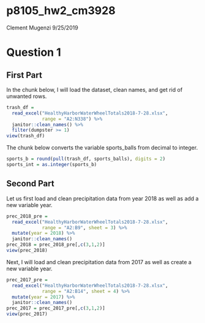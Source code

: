 p8105\_hw2\_cm3928
================
Clement Mugenzi
9/25/2019

# Question 1

## First Part

In the chunk below, I will load the dataset, clean names, and get rid of
unwanted rows.

``` r
trash_df = 
  read_excel("HealthyHarborWaterWheelTotals2018-7-28.xlsx",
             range = "A2:N338") %>% 
  janitor::clean_names() %>% 
  filter(dumpster >= 1)
view(trash_df)
```

The chunk below converts the variable sports\_balls from decimal to
integer.

``` r
sports_b = round(pull(trash_df, sports_balls), digits = 2)
sports_int = as.integer(sports_b)
```

## Second Part

Let us first load and clean precipitation data from year 2018 as well as
add a new variable year.

``` r
prec_2018_pre =
  read_excel("HealthyHarborWaterWheelTotals2018-7-28.xlsx",
             range = "A2:B9", sheet = 3) %>% 
  mutate(year = 2018) %>%
  janitor::clean_names()
prec_2018 = prec_2018_pre[,c(3,1,2)]
view(prec_2018)
```

Next, I will load and clean precipitation data from 2017 as well as
create a new variable year.

``` r
prec_2017_pre = 
  read_excel("HealthyHarborWaterWheelTotals2018-7-28.xlsx",
             range = "A2:B14", sheet = 4) %>% 
  mutate(year = 2017) %>% 
  janitor::clean_names()
prec_2017 = prec_2017_pre[,c(3,1,2)]
view(prec_2017)
```
